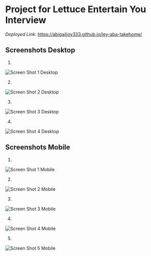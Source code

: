 # Project for Lettuce Entertain You Interview

*Deployed Link:* https://abigailjoy333.github.io/ley-aba-takehome/

## Screenshots Desktop

1.
![Screen Shot 1 Desktop](<images/Screen Shot 2023-10-05 at 3.43.13 PM.png>)

2.
![Screen Shot 2 Desktop](<images/Screen Shot 2023-10-05 at 3.43.29 PM.png>)

3. 
![Screen Shot 3 Desktop](<images/Screen Shot 2023-10-05 at 3.43.42 PM.png>)

4. 
![Screen Shot 4 Desktop](<images/Screen Shot 2023-10-05 at 3.43.53 PM.png>)

## Screenshots Mobile

1.
![Screen Shot 1 Mobile](images/IMG_3843.jpg)

2.
![Screen Shot 2 Mobile](images/IMG_3844.jpg)

3. 
![Screen Shot 3 Mobile](images/IMG_3848.jpg)

4.
![Screen Shot 4 Mobile](images/IMG_3846.jpg)

5. 
![Screen Shot 5 Mobile](images/IMG_3847.jpg)

